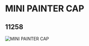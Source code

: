 # MINI PAINTER CAP
## 11258
![MINI PAINTER CAP](https://lc-www-live-s.legocdn.com/media/bricks/5/2/6139165.jpg)